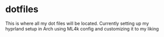 # dotfiles

This is where all my dot files will be located. Currently setting up my hyprland setup in Arch using ML4k config and customizing it to my liking
